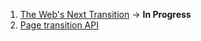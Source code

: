 1. [The Web's Next Transition](https://www.epicweb.dev/the-webs-next-transition) -> **In Progress**
2. [Page transition API](https://developer.chrome.com/blog/shared-element-transitions-for-spas/)
